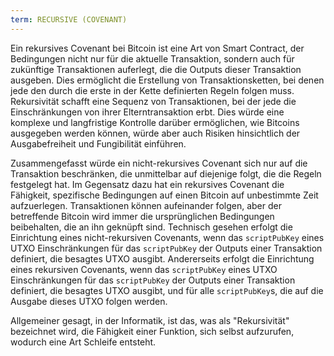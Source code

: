 ```yaml
---
term: RECURSIVE (COVENANT)
---
```


Ein rekursives Covenant bei Bitcoin ist eine Art von Smart Contract, der Bedingungen nicht nur für die aktuelle Transaktion, sondern auch für zukünftige Transaktionen auferlegt, die die Outputs dieser Transaktion ausgeben. Dies ermöglicht die Erstellung von Transaktionsketten, bei denen jede den durch die erste in der Kette definierten Regeln folgen muss. Rekursivität schafft eine Sequenz von Transaktionen, bei der jede die Einschränkungen von ihrer Elterntransaktion erbt. Dies würde eine komplexe und langfristige Kontrolle darüber ermöglichen, wie Bitcoins ausgegeben werden können, würde aber auch Risiken hinsichtlich der Ausgabefreiheit und Fungibilität einführen.

Zusammengefasst würde ein nicht-rekursives Covenant sich nur auf die Transaktion beschränken, die unmittelbar auf diejenige folgt, die die Regeln festgelegt hat. Im Gegensatz dazu hat ein rekursives Covenant die Fähigkeit, spezifische Bedingungen auf einen Bitcoin auf unbestimmte Zeit aufzuerlegen. Transaktionen können aufeinander folgen, aber der betreffende Bitcoin wird immer die ursprünglichen Bedingungen beibehalten, die an ihn geknüpft sind. Technisch gesehen erfolgt die Einrichtung eines nicht-rekursiven Covenants, wenn das `scriptPubKey` eines UTXO Einschränkungen für das `scriptPubKey` der Outputs einer Transaktion definiert, die besagtes UTXO ausgibt. Andererseits erfolgt die Einrichtung eines rekursiven Covenants, wenn das `scriptPubKey` eines UTXO Einschränkungen für das `scriptPubKey` der Outputs einer Transaktion definiert, die besagtes UTXO ausgibt, und für alle `scriptPubKey`s, die auf die Ausgabe dieses UTXO folgen werden.

Allgemeiner gesagt, in der Informatik, ist das, was als "Rekursivität" bezeichnet wird, die Fähigkeit einer Funktion, sich selbst aufzurufen, wodurch eine Art Schleife entsteht.